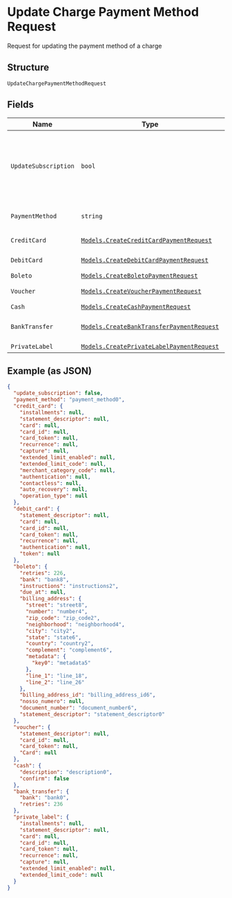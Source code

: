 
# Update Charge Payment Method Request

Request for updating the payment method of a charge

## Structure

`UpdateChargePaymentMethodRequest`

## Fields

| Name | Type | Tags | Description |
|  --- | --- | --- | --- |
| `UpdateSubscription` | `bool` | Required | Indicates if the payment method from the subscription must also be updated |
| `PaymentMethod` | `string` | Required | The new payment method |
| `CreditCard` | [`Models.CreateCreditCardPaymentRequest`](/doc/models/create-credit-card-payment-request.md) | Required | Credit card data |
| `DebitCard` | [`Models.CreateDebitCardPaymentRequest`](/doc/models/create-debit-card-payment-request.md) | Required | Debit card data |
| `Boleto` | [`Models.CreateBoletoPaymentRequest`](/doc/models/create-boleto-payment-request.md) | Required | Boleto data |
| `Voucher` | [`Models.CreateVoucherPaymentRequest`](/doc/models/create-voucher-payment-request.md) | Required | Voucher data |
| `Cash` | [`Models.CreateCashPaymentRequest`](/doc/models/create-cash-payment-request.md) | Required | Cash data |
| `BankTransfer` | [`Models.CreateBankTransferPaymentRequest`](/doc/models/create-bank-transfer-payment-request.md) | Required | Bank Transfer data |
| `PrivateLabel` | [`Models.CreatePrivateLabelPaymentRequest`](/doc/models/create-private-label-payment-request.md) | Required | - |

## Example (as JSON)

```json
{
  "update_subscription": false,
  "payment_method": "payment_method0",
  "credit_card": {
    "installments": null,
    "statement_descriptor": null,
    "card": null,
    "card_id": null,
    "card_token": null,
    "recurrence": null,
    "capture": null,
    "extended_limit_enabled": null,
    "extended_limit_code": null,
    "merchant_category_code": null,
    "authentication": null,
    "contactless": null,
    "auto_recovery": null,
    "operation_type": null
  },
  "debit_card": {
    "statement_descriptor": null,
    "card": null,
    "card_id": null,
    "card_token": null,
    "recurrence": null,
    "authentication": null,
    "token": null
  },
  "boleto": {
    "retries": 226,
    "bank": "bank8",
    "instructions": "instructions2",
    "due_at": null,
    "billing_address": {
      "street": "street8",
      "number": "number4",
      "zip_code": "zip_code2",
      "neighborhood": "neighborhood4",
      "city": "city2",
      "state": "state6",
      "country": "country2",
      "complement": "complement6",
      "metadata": {
        "key0": "metadata5"
      },
      "line_1": "line_18",
      "line_2": "line_26"
    },
    "billing_address_id": "billing_address_id6",
    "nosso_numero": null,
    "document_number": "document_number6",
    "statement_descriptor": "statement_descriptor0"
  },
  "voucher": {
    "statement_descriptor": null,
    "card_id": null,
    "card_token": null,
    "Card": null
  },
  "cash": {
    "description": "description0",
    "confirm": false
  },
  "bank_transfer": {
    "bank": "bank0",
    "retries": 236
  },
  "private_label": {
    "installments": null,
    "statement_descriptor": null,
    "card": null,
    "card_id": null,
    "card_token": null,
    "recurrence": null,
    "capture": null,
    "extended_limit_enabled": null,
    "extended_limit_code": null
  }
}
```

